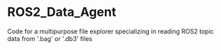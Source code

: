 # ROS2_Data_Agent
Code for a multipurpose file explorer specializing in reading ROS2 topic data from '.bag' or '.db3' files
